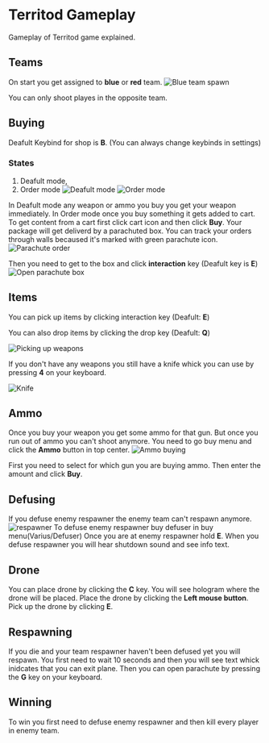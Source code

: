 
# Territod Gameplay

Gameplay of Territod game explained.


## Teams

On start you get assigned to **blue** or **red** team.
![Blue team spawn](https://github.com/Anzlc/Territod-Data/blob/main/Images/image0.png?raw=true)

You can only shoot playes in the opposite team.
## Buying

Deafult Keybind for shop is **B**. (You can always change keybinds in settings)
### States
1. Deafult mode,
2. Order mode 
![Deafult mode](https://github.com/Anzlc/Territod-Data/blob/main/Images/image1.png?raw=true)
![Order mode](https://github.com/Anzlc/Territod-Data/blob/main/Images/image2.png?raw=true)

In Deafult mode any weapon or ammo you buy you get your weapon immediately.
In Order mode once you buy something it gets added to cart. To get content from a cart first click cart icon and then click **Buy**.
Your package will get deliverd by a parachuted box. You can track your orders through walls becaused it's marked with green parachute icon.
![Parachute order](https://github.com/Anzlc/Territod-Data/blob/main/Images/image3.png?raw=true)

Then you need to get to the box and click **interaction** key (Deafult key is **E**)
![Open parachute box](https://github.com/Anzlc/Territod-Data/blob/main/Images/image4.png?raw=true)
## Items
You can pick up items by clicking interaction key (Deafult: **E**)

You can also drop items by clicking the drop key (Deafult: **Q**)

![Picking up weapons](https://github.com/Anzlc/Territod-Data/blob/main/Images/image5.png?raw=true)

If you don't have any weapons you still have a knife whick you can use by pressing **4** on your keyboard.

![Knife](https://github.com/Anzlc/Territod-Data/blob/main/Images/image8.png?raw=true)


## Ammo
Once you buy your weapon you get some ammo for that gun. But once you run out of ammo you can't shoot anymore. You need to go buy menu and click the **Ammo** button in top center.
![Ammo buying](https://github.com/Anzlc/Territod-Data/blob/main/Images/image6.png?raw=true)

First you need to select for which gun you are buying ammo. Then enter the amount and click **Buy**.
## Defusing
If you defuse enemy respawner the enemy team can't respawn anymore.
![respawner](https://github.com/Anzlc/Territod-Data/blob/main/Images/image7.png?raw=true)
To defuse enemy respawner buy defuser in buy menu(Varius/Defuser)
Once you are at enemy respawner hold **E**.
When you defuse respawner you will hear shutdown sound and see info text.
## Drone
You can place drone by clicking the **C** key. You will see hologram where the drone will be placed. Place the drone by clicking the **Left mouse button**. Pick up the drone by clicking **E**. 
## Respawning
If you die and your team respawner haven't been defused yet you will respawn. You first need to wait 10 seconds and then you will see text whick inidcates that you can exit plane. Then you can open parachute by pressing the **G** key on your keyboard.
 
## Winning
To win you first need to defuse enemy respawner and then kill every player in enemy team.
